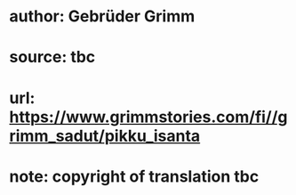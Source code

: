 # author: Gebrüder Grimm
# source: tbc
# url: https://www.grimmstories.com/fi//grimm_sadut/pikku_isanta
# note: copyright of translation tbc


